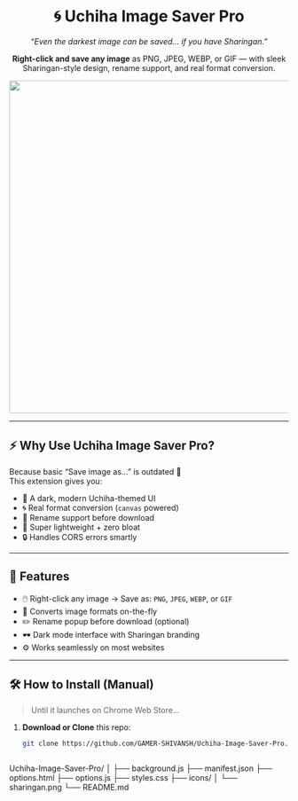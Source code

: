 <h1 align="center">🌀 Uchiha Image Saver Pro</h1>

<p align="center">
  <i>“Even the darkest image can be saved... if you have Sharingan.”</i>
</p>

<p align="center">
  <b>Right-click and save any image</b> as PNG, JPEG, WEBP, or GIF — with sleek Sharingan-style design, rename support, and real format conversion.
</p>

<p align="center">
  <img src="https://github.com/GAMER-SHIVANSH/Uchiha-Image-Saver-Pro/assets/YOUR-ID/preview.png" width="600"/>
</p>

---

## ⚡️ Why Use Uchiha Image Saver Pro?

Because basic “Save image as...” is outdated 😤  
This extension gives you:

- 🌌 A dark, modern Uchiha-themed UI
- 🌀 Real format conversion (`canvas` powered)
- 📝 Rename support before download
- 🎯 Super lightweight + zero bloat
- 🔒 Handles CORS errors smartly

---

## 🚀 Features

- 🖱️ Right-click any image → Save as: `PNG`, `JPEG`, `WEBP`, or `GIF`
- 🧠 Converts image formats on-the-fly
- ✏️ Rename popup before download (optional)
- 🕶️ Dark mode interface with Sharingan branding
- ⚙️ Works seamlessly on most websites

---

## 🛠️ How to Install (Manual)

> Until it launches on Chrome Web Store...

1. **Download or Clone** this repo:
   ```bash
   git clone https://github.com/GAMER-SHIVANSH/Uchiha-Image-Saver-Pro.git



Uchiha-Image-Saver-Pro/
│
├── background.js
├── manifest.json
├── options.html
├── options.js
├── styles.css
├── icons/
│   └── sharingan.png
└── README.md
